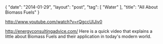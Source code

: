 {
   "date": "2014-01-29",
   "layout": "post",
   "tag": [
      "Water"
   ],
   "title": "All About Biomass Fuels"
}

http://www.youtube.com/watch?v=rQgccUlJiv0  

http://energyconsultingadvice.com/ Here is a quick video that explains a little about Biomass Fuels and their application in today's modern world.